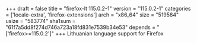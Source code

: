 +++
draft = false
title = "firefox-lt 115.0.2-1"
version = "115.0.2-1"
categories = ['locale-extra', 'firefox-extensions']
arch = "x86_64"
size = "519584"
usize = "583774"
sha1sum = "61f7a5dd8f274d746a723a18fd831e7539b34e53"
depends = "['firefox>=115.0.2']"
+++
Lithuanian language support for Firefox
